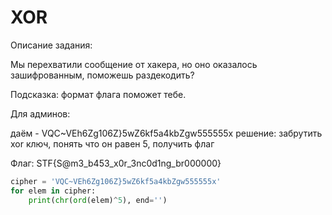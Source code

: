 # XOR
Описание задания:

Мы перехватили сообщение от хакера, но оно оказалось зашифрованным, поможешь раздекодить?

Подсказка: формат флага поможет тебе.

Для админов:

даём - VQC~VEh6Zg106Z}5wZ6kf5a4kbZgw555555x
решение: забрутить xor ключ, понять что он равен 5, получить флаг

Флаг: STF{S@m3_b453_x0r_3nc0d1ng_br000000}

```python
cipher = 'VQC~VEh6Zg106Z}5wZ6kf5a4kbZgw555555x'
for elem in cipher:
    print(chr(ord(elem)^5), end='')
```
